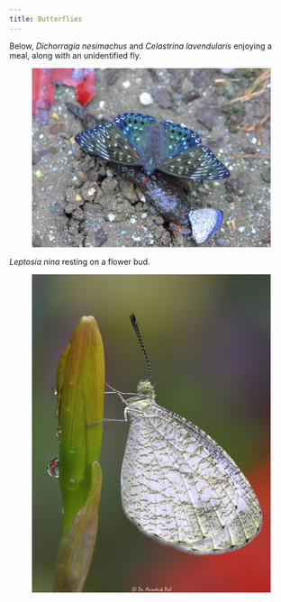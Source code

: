 ```yaml
---
title: Butterflies
---
```

Below, _Dichorragia nesimachus_ and _Celastrina lavendularis_ enjoying a meal, along with an unidentified fly.
<figure>
    <img src="files/dichorragia-nesimachus-and-celastrina-lavendularis.JPG">
</figure>


_Leptosia nina_ resting on a flower bud.
<figure>
    <img src="files/psyche.JPG">
</figure>
